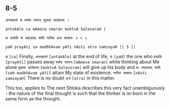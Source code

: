 ## 8-5


```shloka-sa
अन्तकाले च मामेव स्मरन् मुक्त्वा कलेवरम् ।
```
```shloka-sa-hk
antakAle ca mAmeva smaran muktvA kalevaram |
```
```shloka-sa
यः प्रयाति स मद्भावम् याति नास्ति अत्र सम्शयः ॥ ५ ॥
```
```shloka-sa-hk
yaH prayAti sa madbhAvam yAti nAsti atra samzayaH || 5 ||
```

`च` `[ca]` Finally, `अन्तकाले` `[antakAle]` at the end of life, `यः` `[yaH]` the one who `प्रयाति` `[prayAti]` passes away `मामेव स्मरन्` `[mAmeva smaran]` while thinking about Me alone `मुक्त्वा कलेवरम्` `[muktvA kalevaram]` will give up his body and `सः मद्भावम् याति` `[saH madbhAvam yAti]` attain My state of existence. `नास्ति सम्शयः` `[nAsti samzayaH]` There is no doubt `अत्र` `[atra]` in this matter.



This too, applies to 
The next Shloka describes this very fact unambiguously - the nature of the final thought is such that the thinker is re-born in the same form as the thought.

